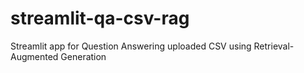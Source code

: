 # streamlit-qa-csv-rag
Streamlit app for Question Answering uploaded CSV using Retrieval-Augmented Generation
